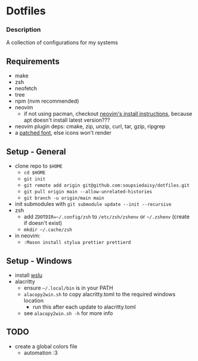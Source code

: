 # Dotfiles

### Description
A collection of configurations for my systems

## Requirements
- make 
- zsh
- neofetch
- tree
- npm (nvm recommended)
- neovim
    * if not using pacman, checkout [neovim's install instructions](https://github.com/neovim/neovim/blob/master/INSTALL.md#linux), because apt doesn't install latest version???
- neovim plugin deps: cmake, zip, unzip, curl, tar, gzip, ripgrep 
- a [patched font](https://www.nerdfonts.com/), else icons won't render

## Setup - General
- clone repo to `$HOME`
    * `cd $HOME`
    * `git init`
    * `git remote add origin git@github.com:soupsiedaisy/dotfiles.git`
    * `git pull origin main --allow-unrelated-histories`
    * `git branch -u origin/main main`
- init submodules with `git submodule update --init --recursive`
- zsh
    * add `ZDOTDIR=~/.config/zsh` to `/etc/zsh/zshenv` or `~/.zshenv` (create if doesn't exist)
    * `mkdir ~/.cache/zsh` 
- in neovim:
    * `:Mason install stylua prettier prettierd`

## Setup - Windows
- install [wslu](https://wslutiliti.es/wslu/install.html)
- alacritty
    * ensure `~/.local/bin` is in your PATH
    * `alacopy2win.sh` to copy alacritty.toml to the required windows location
        * run this after each update to alacritty.toml
    * see `alacopy2win.sh -h` for more info

## TODO
- create a global colors file
    * automation :3

